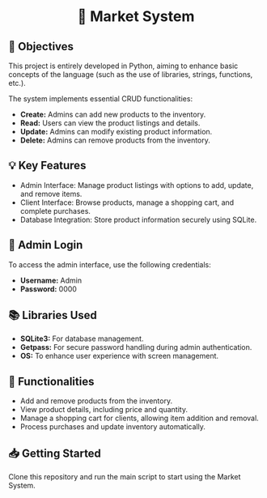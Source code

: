 <!DOCTYPE html>
<html lang="en">
<head>
    <meta charset="UTF-8">
    <meta name="viewport" content="width=device-width, initial-scale=1.0">
    <title>Market System</title>
</head>
<body>
<h1 align="center">🛒 Market System</h1>

<h2>📌 Objectives</h2>
<p>
    This project is entirely developed in Python, aiming to enhance basic concepts of the language (such as the use of libraries, strings, functions, etc.).
</p>
<p>
    The system implements essential CRUD functionalities:
</p>
<ul>
    <li><strong>Create:</strong> Admins can add new products to the inventory.</li>
    <li><strong>Read:</strong> Users can view the product listings and details.</li>
    <li><strong>Update:</strong> Admins can modify existing product information.</li>
    <li><strong>Delete:</strong> Admins can remove products from the inventory.</li>
</ul>

<h2>💡 Key Features</h2>
<ul>
    <li>Admin Interface: Manage product listings with options to add, update, and remove items.</li>
    <li>Client Interface: Browse products, manage a shopping cart, and complete purchases.</li>
    <li>Database Integration: Store product information securely using SQLite.</li>
</ul>

<h2>🔑 Admin Login</h2>
<p>
    To access the admin interface, use the following credentials:
</p>
<ul>
    <li><strong>Username:</strong> Admin</li>
    <li><strong>Password:</strong> 0000</li>
</ul>

<h2>📚 Libraries Used</h2>
<ul>
    <li><strong>SQLite3:</strong> For database management.</li>
    <li><strong>Getpass:</strong> For secure password handling during admin authentication.</li>
    <li><strong>OS:</strong> To enhance user experience with screen management.</li>
</ul>

<h2>🔧 Functionalities</h2>
<ul>
    <li>Add and remove products from the inventory.</li>
    <li>View product details, including price and quantity.</li>
    <li>Manage a shopping cart for clients, allowing item addition and removal.</li>
    <li>Process purchases and update inventory automatically.</li>
</ul>

<h2>📥 Getting Started</h2>
<p>
    Clone this repository and run the main script to start using the Market System.
</p>

</body>
</html>